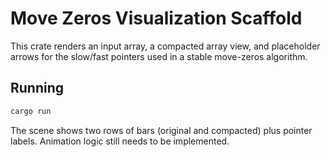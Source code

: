# Move Zeros Visualization Scaffold

This crate renders an input array, a compacted array view, and placeholder arrows for the slow/fast pointers used in a stable move-zeros algorithm.

## Running

```sh
cargo run
```

The scene shows two rows of bars (original and compacted) plus pointer labels. Animation logic still needs to be implemented.
